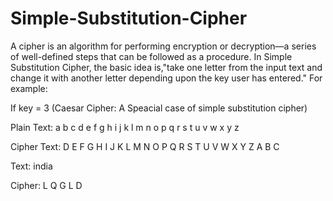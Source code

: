 # Simple-Substitution-Cipher
A cipher is an algorithm for performing encryption or decryption—a series of well-defined steps that can be followed as a procedure. 
In Simple Substitution Cipher, the basic idea is,"take one letter from the input text and change it with another letter depending upon the key user has entered."
For example:

If key = 3 (Caesar Cipher: A Speacial case of simple substitution cipher) 

Plain Text:  a b c d e f g h i j k l m n o p q r s t u v w x y z

Cipher Text: D E F G H I J K L M N O P Q R S T U V W X Y Z A B C

Text: india

Cipher: L Q G L D 
